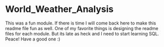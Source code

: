 # World_Weather_Analysis

This was a fun module. If there is time I will come back here to make this readme file fun as well. One of my favorite things is designing the readme files for each module. But its late as heck and I need to start learning SQL. Peace! Have a good one :)
